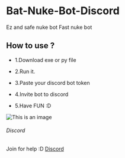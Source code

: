 # Bat-Nuke-Bot-Discord
Ez and safe nuke bot
Fast nuke bot

## How to use ?
* 1.Download exe or py file

* 2.Run it. 
+ 3.Paste your discord bot token

+ 4.Invite bot to discord 
* 5.Have FUN :D





![This is an image](https://media.discordapp.net/attachments/1069011802500890675/1069018017939324998/image.png)




###### Discord
Join for help :D [Discord](https://discord.gg/RUEjc5dGaG)
